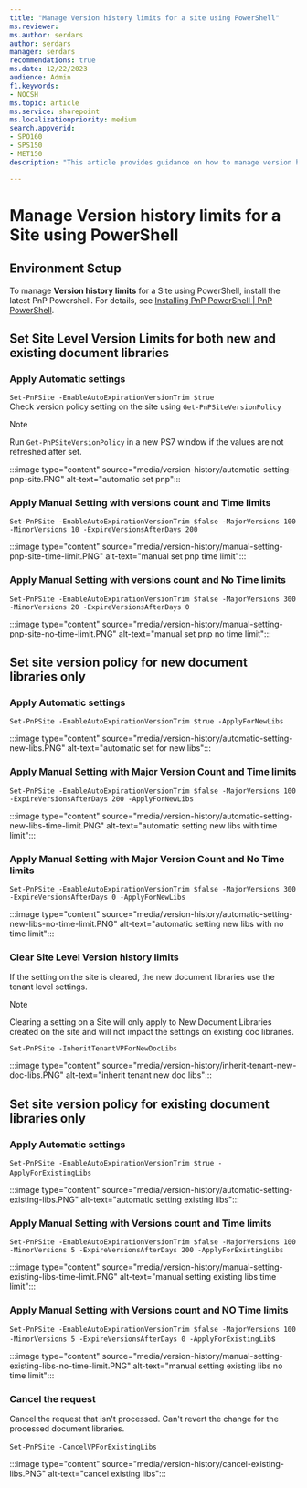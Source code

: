 ```yaml
---
title: "Manage Version history limits for a site using PowerShell"
ms.reviewer: 
ms.author: serdars
author: serdars
manager: serdars
recommendations: true
ms.date: 12/22/2023
audience: Admin
f1.keywords:
- NOCSH
ms.topic: article
ms.service: sharepoint
ms.localizationpriority: medium
search.appverid:
- SPO160
- SPS150
- MET150
description: "This article provides guidance on how to manage version history limits for a site using PowerShell."

---
```


# Manage Version history limits for a Site using PowerShell 

## Environment Setup

To manage **Version history limits** for a Site using PowerShell, install the latest PnP Powershell. For details, see [Installing PnP PowerShell | PnP PowerShell](https://pnp.github.io/powershell/articles/installation.html).

## Set Site Level Version Limits for both new and existing document libraries

### Apply Automatic settings

`Set-PnPSite -EnableAutoExpirationVersionTrim $true`
<br> Check version policy setting on the site using `Get-PnPSiteVersionPolicy`

> [!NOTE]
> Run `Get-PnPSiteVersionPolicy` in a new PS7 window if the values are not refreshed after set.  

:::image type="content" source="media/version-history/automatic-setting-pnp-site.PNG" alt-text="automatic set pnp":::

### Apply Manual Setting with versions count and Time limits

`Set-PnPSite -EnableAutoExpirationVersionTrim $false -MajorVersions 100 -MinorVersions 10 -ExpireVersionsAfterDays 200`

:::image type="content" source="media/version-history/manual-setting-pnp-site-time-limit.PNG" alt-text="manual set pnp time limit":::

### Apply Manual Setting with versions count and No Time limits

`Set-PnPSite -EnableAutoExpirationVersionTrim $false -MajorVersions 300 -MinorVersions 20 -ExpireVersionsAfterDays 0`

:::image type="content" source="media/version-history/manual-setting-pnp-site-no-time-limit.PNG" alt-text="manual set pnp no time limit":::

## Set site version policy for new document libraries only

### Apply Automatic settings 

`Set-PnPSite -EnableAutoExpirationVersionTrim $true -ApplyForNewLibs`

:::image type="content" source="media/version-history/automatic-setting-new-libs.PNG" alt-text="automatic set for new libs":::

### Apply Manual Setting with Major Version Count and Time limits

`Set-PnPSite -EnableAutoExpirationVersionTrim $false -MajorVersions 100 -ExpireVersionsAfterDays 200 -ApplyForNewLibs`

:::image type="content" source="media/version-history/automatic-setting-new-libs-time-limit.PNG" alt-text="automatic setting new libs with time limit":::

### Apply Manual Setting with Major Version Count and No Time limits  

`Set-PnPSite -EnableAutoExpirationVersionTrim $false -MajorVersions 300 -ExpireVersionsAfterDays 0 -ApplyForNewLibs`

:::image type="content" source="media/version-history/automatic-setting-new-libs-no-time-limit.PNG" alt-text="automatic setting new libs with no time limit":::

### Clear Site Level Version history limits  

If the setting on the site is cleared, the new document libraries use the tenant level settings.  
> [!NOTE]
> Clearing a setting on a Site will only apply to New Document Libraries created on the site and will not impact the settings on existing doc libraries.  

`Set-PnPSite -InheritTenantVPForNewDocLibs`

:::image type="content" source="media/version-history/inherit-tenant-new-doc-libs.PNG" alt-text="inherit tenant new doc libs":::

## Set site version policy for existing document libraries only

### Apply Automatic settings

`Set-PnPSite -EnableAutoExpirationVersionTrim $true -ApplyForExistingLibs`  

:::image type="content" source="media/version-history/automatic-setting-existing-libs.PNG" alt-text="automatic setting existing libs":::

### Apply Manual Setting with Versions count and Time limits

`Set-PnPSite -EnableAutoExpirationVersionTrim $false -MajorVersions 100 -MinorVersions 5 -ExpireVersionsAfterDays 200 -ApplyForExistingLibs`

:::image type="content" source="media/version-history/manual-setting-existing-libs-time-limit.PNG" alt-text="manual setting existing libs time limit":::

### Apply Manual Setting with Versions count and NO Time limits

`Set-PnPSite -EnableAutoExpirationVersionTrim $false -MajorVersions 100 -MinorVersions 5 -ExpireVersionsAfterDays 0 -ApplyForExistingLib`s 

:::image type="content" source="media/version-history/manual-setting-existing-libs-no-time-limit.PNG" alt-text="manual setting existing libs no time limit":::

### Cancel the request  

Cancel the request that isn't processed. Can't revert the change for the processed document libraries.  

`Set-PnPSite -CancelVPForExistingLibs`  

:::image type="content" source="media/version-history/cancel-existing-libs.PNG" alt-text="cancel existing libs":::

